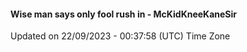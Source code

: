 #### Wise man says only fool rush in - McKidKneeKaneSir
Updated on 22/09/2023 - 00:37:58 (UTC) Time Zone
